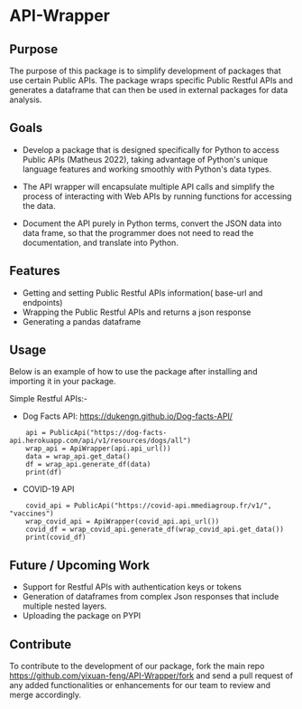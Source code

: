 # API-Wrapper

## Purpose
The purpose of this package is to simplify development of packages that use certain Public APIs. 
The package wraps specific Public Restful APIs and generates a dataframe that can then be used in external packages for data analysis.

## Goals

* Develop a package that is designed specifically for Python to access Public APIs (Matheus 2022), taking advantage of Python's unique language features and working smoothly with Python's data types.

* The API wrapper will encapsulate multiple API calls and simplify the process of interacting with Web APIs by running functions for accessing the data.

* Document the API purely in Python terms, convert the JSON data into data frame, so that the programmer does not need to read the documentation, and translate into Python.
 
## Features
* Getting and setting Public Restful APIs information( base-url and endpoints)
* Wrapping the Public Restful APIs and returns a json response
* Generating a pandas dataframe 

## Usage 
Below is an example of how to use the package after installing and importing it in your package. 

Simple Restful APIs:- 
* Dog Facts API: https://dukengn.github.io/Dog-facts-API/
```
    api = PublicApi("https://dog-facts-api.herokuapp.com/api/v1/resources/dogs/all")
    wrap_api = ApiWrapper(api.api_url())
    data = wrap_api.get_data()
    df = wrap_api.generate_df(data)
    print(df)
```

* COVID-19 API 
```
    covid_api = PublicApi("https://covid-api.mmediagroup.fr/v1/", "vaccines")
    wrap_covid_api = ApiWrapper(covid_api.api_url())
    covid_df = wrap_covid_api.generate_df(wrap_covid_api.get_data())
    print(covid_df)
```

## Future / Upcoming Work
* Support for Restful APIs with authentication keys or tokens
* Generation of dataframes from complex Json responses that include multiple nested layers.
* Uploading the package on PYPI

## Contribute
To contribute to the development of our package, fork the main repo https://github.com/yixuan-feng/API-Wrapper/fork and send a 
pull request of any added functionalities or enhancements for our team to review and merge accordingly. 
